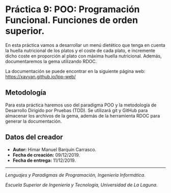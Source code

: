 # Práctica 9: POO: Programación Funcional. Funciones de orden superior.
En esta práctica vamos a desarrollar un menú dietético que tenga en cuenta la huella nutricional de los platos y el coste de cada plato, e incremente dicho coste en proporción al plato con máxima huella nutricional. Además, documentaremos la gema utilizando RDOC.

La documentación se puede encontrar en la siguiente página web: https://xavyan.github.io/lpp-web/

## Metodología
Para esta práctica haremos uso del paradigma POO y la metodología de Desarrollo Dirigido por Pruebas (TDD). Se utilizará git y GitHub para almacenar los archivos de la gema, además de la herramienta RDOC para generar la documentación.

## Datos del creador
* **Autor:** Himar Manuel Barquín Carrasco.
* **Fecha de creación:** 09/12/2019.
* **Fecha de entrega:** 11/12/2019.


------------

*Lenguajes y Paradigmas de Programación, Ingeniería Informática*.

*Escuela Superior de Ingeniería y Tecnología, Universidad de La Laguna*.
